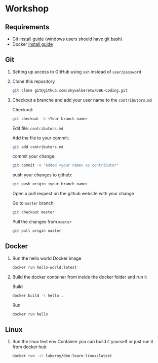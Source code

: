 # Workshop

## Requirements

- Git [install guide](git/README.md) (windows users should have git bash)
- Docker [install guide](docker/README.md)

## Git

1. Setting up access to GitHub using `ssh` instead of `user/password`

1. Clone this repository
    ```bash
    git clone git@github.com:skywalkeretw/DBE-Coding.git
    ```

1. Checkout a branche and add your user name to the `contributors.md`
    
    Checkout:
    ```bash
    git checkout -b <Your branch name>
    ```

    Edit file: `contributors.md`

    Add the file to your commit:
    ```bash
    git add contributors.md
    ```

    commit your change:
    ```bash
    git commit -m "Added <your name> as contributor"
    ```

    push your changes to github:
    ```bash
    git push origin <your branch name>
    ```

    Open a pull request on the github website with your change

    Go to `master` branch
    ```bash
    git checkout master
    ```

    Pull the changes from `master`
    ```bash
    git pull origin master
    ```

## Docker 

1. Run the hello world Docker image
    ```bash
    docker run hello-world:latest
    ```
2. Build the docker container from inside the docker folder and run it
    
    Build
    ```bash
    docker build -t hello .
    ```

    Run
    ```bash
    docker run hello
    ```

## Linux

1. Run the linux test env Container you can build it yourself or just run it from docker hub

    ```bash
    docker run -it lukeroy/dbe-learn-linux:latest
    ```